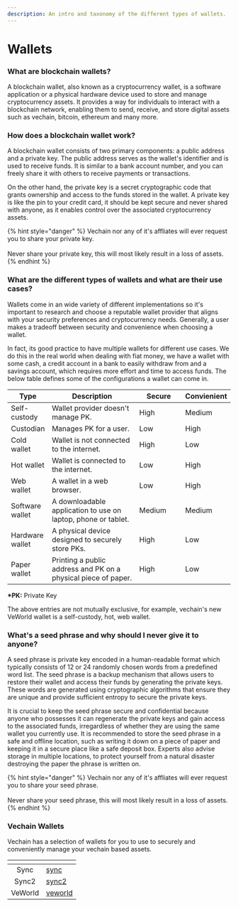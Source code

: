 ```yaml
---
description: An intro and taxonomy of the different types of wallets.
---
```


# Wallets

### What are blockchain wallets?&#x20;

A blockchain wallet, also known as a cryptocurrency wallet, is a software application or a physical hardware device used to store and manage cryptocurrency assets. It provides a way for individuals to interact with a blockchain network, enabling them to send, receive, and store digital assets such as vechain, bitcoin, ethereum and many more.&#x20;

### How does a blockchain wallet work?&#x20;

A blockchain wallet consists of two primary components: a public address and a private key. The public address serves as the wallet's identifier and is used to receive funds. It is similar to a bank account number, and you can freely share it with others to receive payments or transactions.

On the other hand, the private key is a secret cryptographic code that grants ownership and access to the funds stored in the wallet. A private key is like the pin to your credit card, it should be kept secure and never shared with anyone, as it enables control over the associated cryptocurrency assets.

{% hint style="danger" %}
Vechain nor any of it's affliates will ever request you to share your private key.\
\
Never share your private key, this will most likely result in a loss of assets.
{% endhint %}

### What are the different types of wallets and what are their use cases? &#x20;

Wallets come in an wide variety of different implementations so it's important to research and choose a reputable wallet provider that aligns with your security preferences and cryptocurrency needs. Generally, a user makes a tradeoff between security and convenience when choosing a wallet.&#x20;

In fact, its good practice to have multiple wallets for different use cases. We do this in the real world when dealing with fiat money, we have a wallet with some cash, a credit account in a bank to easily withdraw from and a savings account, which requires more effort and time to access funds. The below table defines some of the configurations a wallet can come in.

<table><thead><tr><th>Type</th><th width="326">Description</th><th width="139">Secure</th><th>Convienient</th></tr></thead><tbody><tr><td>Self-custody</td><td>Wallet provider doesn't manage PK.</td><td>High</td><td>Medium</td></tr><tr><td>Custodian</td><td>Manages PK for a user.</td><td>Low</td><td>High</td></tr><tr><td>Cold wallet</td><td>Wallet is not connected to the internet.</td><td>High</td><td>Low</td></tr><tr><td>Hot wallet</td><td>Wallet is connected to the internet.</td><td>Low</td><td>High</td></tr><tr><td>Web wallet</td><td>A wallet in a web browser.</td><td>Low</td><td>High</td></tr><tr><td>Software wallet</td><td>A downloadable application to use on laptop, phone or tablet.</td><td>Medium</td><td>Medium</td></tr><tr><td>Hardware wallet</td><td>A physical device designed to securely store PKs.</td><td>High</td><td>Low</td></tr><tr><td>Paper wallet</td><td>Printing a public address and PK on a physical piece of paper.</td><td>High</td><td>Low</td></tr></tbody></table>

**\*PK:** Private Key

The above entries are not mutually exclusive, for example, vechain's new VeWorld wallet is a self-custody, hot, web wallet.&#x20;

### What's a seed phrase and why should I never give it to anyone?&#x20;

A seed phrase is private key encoded in a human-readable format which typically consists of 12 or 24 randomly chosen words from a predefined word list. The seed phrase is a backup mechanism that allows users to restore their wallet and access their funds by generating the private keys. These words are generated using cryptographic algorithms that ensure they are unique and provide sufficient entropy to secure the private keys.&#x20;

It is crucial to keep the seed phrase secure and confidential because anyone who possesses it can regenerate the private keys and gain access to the associated funds, irregardless of whether they are using the same wallet you currently use. It is recommended to store the seed phrase in a safe and offline location, such as writing it down on a piece of paper and keeping it in a secure place like a safe deposit box. Experts also advise storage in multiple locations, to protect yourself from a natural disaster destroying the paper the phrase is written on.

{% hint style="danger" %}
Vechain nor any of it's affliates will ever request you to share your seed phrase.\
\
Never share your seed phrase, this will most likely result in a loss of assets.
{% endhint %}

### Vechain Wallets

Vechain has a selection of wallets for you to use to securely and conveniently manage your vechain based assets.

<table data-view="cards"><thead><tr><th align="center"></th><th data-hidden data-card-target data-type="content-ref"></th></tr></thead><tbody><tr><td align="center">Sync</td><td><a href="sync/">sync</a></td></tr><tr><td align="center">Sync2</td><td><a href="sync2/">sync2</a></td></tr><tr><td align="center">VeWorld</td><td><a href="veworld/">veworld</a></td></tr></tbody></table>
